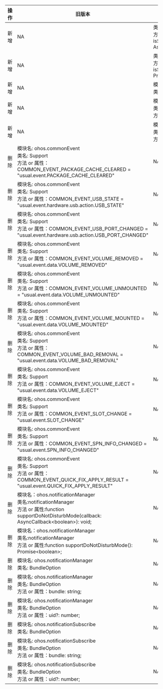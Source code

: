 | 操作 | 旧版本 | 新版本 | d.ts文件 |
| ---- | ------ | ------ | -------- |
|新增|NA|类名：notificationManager<br>方法or属性：function isSupportDoNotDisturbMode(callback: AsyncCallback\<boolean>): void;|@ohos.notificationManager.d.ts|
|新增|NA|类名：notificationManager<br>方法or属性：function isSupportDoNotDisturbMode(): Promise\<boolean>;|@ohos.notificationManager.d.ts|
|新增|NA|模块名: NotificationCommonDef<br>类名: BundleOption|NotificationCommonDef.d.ts|
|新增|NA|模块名: NotificationCommonDef<br>类名: BundleOption<br>方法 or 属性: bundle: string;|NotificationCommonDef.d.ts|
|新增|NA|模块名: NotificationCommonDef<br>类名: BundleOption<br>方法 or 属性: uid?: number;|NotificationCommonDef.d.ts|
|删除|模块名: ohos.commonEvent<br>类名: Support<br>方法 or 属性：COMMON_EVENT_PACKAGE_CACHE_CLEARED = "usual.event.PACKAGE_CACHE_CLEARED"|NA|@ohos.commonEvent.d.ts|
|删除|模块名: ohos.commonEvent<br>类名: Support<br>方法 or 属性：COMMON_EVENT_USB_STATE = "usual.event.hardware.usb.action.USB_STATE"|NA|@ohos.commonEvent.d.ts|
|删除|模块名: ohos.commonEvent<br>类名: Support<br>方法 or 属性：COMMON_EVENT_USB_PORT_CHANGED = "usual.event.hardware.usb.action.USB_PORT_CHANGED"|NA|@ohos.commonEvent.d.ts|
|删除|模块名: ohos.commonEvent<br>类名: Support<br>方法 or 属性：COMMON_EVENT_VOLUME_REMOVED = "usual.event.data.VOLUME_REMOVED"|NA|@ohos.commonEvent.d.ts|
|删除|模块名: ohos.commonEvent<br>类名: Support<br>方法 or 属性：COMMON_EVENT_VOLUME_UNMOUNTED = "usual.event.data.VOLUME_UNMOUNTED"|NA|@ohos.commonEvent.d.ts|
|删除|模块名: ohos.commonEvent<br>类名: Support<br>方法 or 属性：COMMON_EVENT_VOLUME_MOUNTED = "usual.event.data.VOLUME_MOUNTED"|NA|@ohos.commonEvent.d.ts|
|删除|模块名: ohos.commonEvent<br>类名: Support<br>方法 or 属性：COMMON_EVENT_VOLUME_BAD_REMOVAL = "usual.event.data.VOLUME_BAD_REMOVAL"|NA|@ohos.commonEvent.d.ts|
|删除|模块名: ohos.commonEvent<br>类名: Support<br>方法 or 属性：COMMON_EVENT_VOLUME_EJECT = "usual.event.data.VOLUME_EJECT"|NA|@ohos.commonEvent.d.ts|
|删除|模块名: ohos.commonEvent<br>类名: Support<br>方法 or 属性：COMMON_EVENT_SLOT_CHANGE = "usual.event.SLOT_CHANGE"|NA|@ohos.commonEvent.d.ts|
|删除|模块名: ohos.commonEvent<br>类名: Support<br>方法 or 属性：COMMON_EVENT_SPN_INFO_CHANGED = "usual.event.SPN_INFO_CHANGED"|NA|@ohos.commonEvent.d.ts|
|删除|模块名: ohos.commonEvent<br>类名: Support<br>方法 or 属性：COMMON_EVENT_QUICK_FIX_APPLY_RESULT = "usual.event.QUICK_FIX_APPLY_RESULT"|NA|@ohos.commonEvent.d.ts|
|删除|模块名：ohos.notificationManager<br>类名:notificationManager<br>方法 or 属性:function supportDoNotDisturbMode(callback: AsyncCallback\<boolean>): void;|NA|@ohos.notificationManager.d.ts|
|删除|模块名：ohos.notificationManager<br>类名:notificationManager<br>方法 or 属性:function supportDoNotDisturbMode(): Promise\<boolean>;|NA|@ohos.notificationManager.d.ts|
|删除|模块名: ohos.notificationManager<br>类名: BundleOption|NA|@ohos.notificationManager.d.ts|
|删除|模块名: ohos.notificationManager<br>类名: BundleOption<br>方法 or 属性：bundle: string;|NA|@ohos.notificationManager.d.ts|
|删除|模块名: ohos.notificationManager<br>类名: BundleOption<br>方法 or 属性：uid?: number;|NA|@ohos.notificationManager.d.ts|
|删除|模块名: ohos.notificationSubscribe<br>类名: BundleOption|NA|@ohos.notificationSubscribe.d.ts|
|删除|模块名: ohos.notificationSubscribe<br>类名: BundleOption<br>方法 or 属性：bundle: string;|NA|@ohos.notificationSubscribe.d.ts|
|删除|模块名: ohos.notificationSubscribe<br>类名: BundleOption<br>方法 or 属性：uid?: number;|NA|@ohos.notificationSubscribe.d.ts|
